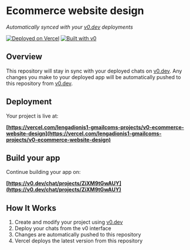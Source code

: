 # Ecommerce website design

*Automatically synced with your [v0.dev](https://v0.dev) deployments*

[![Deployed on Vercel](https://img.shields.io/badge/Deployed%20on-Vercel-black?style=for-the-badge&logo=vercel)](https://vercel.com/lengadionis1-gmailcoms-projects/v0-ecommerce-website-design)
[![Built with v0](https://img.shields.io/badge/Built%20with-v0.dev-black?style=for-the-badge)](https://v0.dev/chat/projects/ZiXM9tGwAUY)

## Overview

This repository will stay in sync with your deployed chats on [v0.dev](https://v0.dev).
Any changes you make to your deployed app will be automatically pushed to this repository from [v0.dev](https://v0.dev).

## Deployment

Your project is live at:

**[https://vercel.com/lengadionis1-gmailcoms-projects/v0-ecommerce-website-design](https://vercel.com/lengadionis1-gmailcoms-projects/v0-ecommerce-website-design)**

## Build your app

Continue building your app on:

**[https://v0.dev/chat/projects/ZiXM9tGwAUY](https://v0.dev/chat/projects/ZiXM9tGwAUY)**

## How It Works

1. Create and modify your project using [v0.dev](https://v0.dev)
2. Deploy your chats from the v0 interface
3. Changes are automatically pushed to this repository
4. Vercel deploys the latest version from this repository